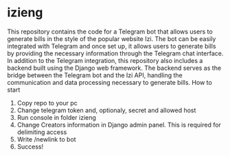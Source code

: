 # izieng
This repository contains the code for a Telegram bot that allows users to generate bills in the style of the popular website Izi. The bot can be easily integrated with Telegram and once set up, it allows users to generate bills by providing the necessary information through the Telegram chat interface.
In addition to the Telegram integration, this repository also includes a backend built using the Django web framework. The backend serves as the bridge between the Telegram bot and the Izi API, handling the communication and data processing necessary to generate bills.
How to start
1. Copy repo to your pc
2. Change telegram token and, optionaly, secret and allowed host
3. Run console in folder izieng
4. Change Creators information in Django admin panel. This is required for delimiting access
5. Write /newlink to bot
6. Success!
